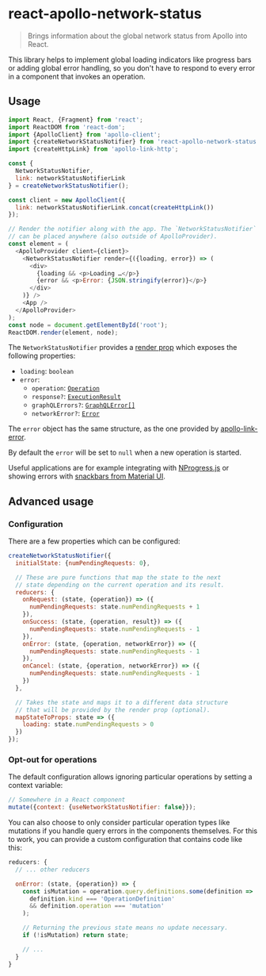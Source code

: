 # react-apollo-network-status

> Brings information about the global network status from Apollo into React.

This library helps to implement global loading indicators like progress bars or adding global error handling, so you don't have to respond to every error in a component that invokes an operation.

## Usage

```js
import React, {Fragment} from 'react';
import ReactDOM from 'react-dom';
import {ApolloClient} from 'apollo-client';
import {createNetworkStatusNotifier} from 'react-apollo-network-status';
import {createHttpLink} from 'apollo-link-http';

const {
  NetworkStatusNotifier,
  link: networkStatusNotifierLink
} = createNetworkStatusNotifier();

const client = new ApolloClient({
  link: networkStatusNotifierLink.concat(createHttpLink())
});

// Render the notifier along with the app. The `NetworkStatusNotifier`
// can be placed anywhere (also outside of ApolloProvider).
const element = (
  <ApolloProvider client={client}>
    <NetworkStatusNotifier render={({loading, error}) => (
      <div>
        {loading && <p>Loading …</p>}
        {error && <p>Error: {JSON.stringify(error)}</p>}
      </div>
    )} />
    <App />
  </ApolloProvider>
);
const node = document.getElementById('root');
ReactDOM.render(element, node);
```

The `NetworkStatusNotifier` provides a [render prop](https://cdb.reacttraining.com/use-a-render-prop-50de598f11ce#cf12) which exposes the following properties:
 - `loading`: `boolean`
 - `error`:
   - `operation`: [`Operation`](https://github.com/apollographql/apollo-link/blob/8ceba7322b533a26ea1e886aba5faa6af1937232/packages/apollo-link/src/types.ts#L12)
   - `response?`: [`ExecutionResult`](https://github.com/graphql/graphql-js/blob/358df97ac00f6abf7591277853e0e828a13a28bb/src/execution/execute.js#L108)
   - `graphQLErrors?`: [`GraphQLError[]`](https://github.com/graphql/graphql-js/blob/358df97ac00f6abf7591277853e0e828a13a28bb/src/error/GraphQLError.js#L22)
   - `networkError?`: [`Error`](https://developer.mozilla.org/en-US/docs/Web/JavaScript/Reference/Global_Objects/Error)

The `error` object has the same structure, as the one provided by [apollo-link-error](https://github.com/apollographql/apollo-link/tree/master/packages/apollo-link-error).

By default the `error` will be set to `null` when a new operation is started.

Useful applications are for example integrating with [NProgress.js](http://ricostacruz.com/nprogress/) or showing errors with [snackbars from Material UI](http://www.material-ui.com/#/components/snackbar).

## Advanced usage

### Configuration

There are a few properties which can be configured:

```js
createNetworkStatusNotifier({
  initialState: {numPendingRequests: 0},

  // These are pure functions that map the state to the next
  // state depending on the current operation and its result.
  reducers: {
    onRequest: (state, {operation}) => ({
      numPendingRequests: state.numPendingRequests + 1
    }),
    onSuccess: (state, {operation, result}) => ({
      numPendingRequests: state.numPendingRequests - 1
    }),
    onError: (state, {operation, networkError}) => ({
      numPendingRequests: state.numPendingRequests - 1
    }),
    onCancel: (state, {operation, networkError}) => ({
      numPendingRequests: state.numPendingRequests - 1
    })
  },

  // Takes the state and maps it to a different data structure
  // that will be provided by the render prop (optional).
  mapStateToProps: state => ({
    loading: state.numPendingRequests > 0
  })
});
```

### Opt-out for operations

The default configuration allows ignoring particular operations by setting a context variable:

```js
// Somewhere in a React component
mutate({context: {useNetworkStatusNotifier: false}});
```

You can also choose to only consider particular operation types like mutations if you handle query errors in the components themselves. For this to work, you can provide a custom configuration that contains code like this:

```js
reducers: {
  // ... other reducers

  onError: (state, {operation}) => {
    const isMutation = operation.query.definitions.some(definition =>
      definition.kind === 'OperationDefinition'
      && definition.operation === 'mutation'
    );

    // Returning the previous state means no update necessary.
    if (!isMutation) return state;

    // ...
  }
}
```
